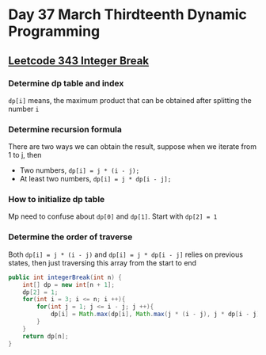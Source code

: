 # Day 37 March Thirdteenth Dynamic Programming

## [Leetcode 343 Integer Break](https://leetcode.com/problems/integer-break/description/)

### Determine dp table and index

`dp[i]` means, the maximum product that can be obtained after splitting the number `i`

### Determine recursion formula

There are two ways we can obtain the result, suppose when we iterate from 1 to j, then

* Two numbers, `dp[i] = j * (i - j);`
* At least two numbers, `dp[i] = j * dp[i - j];`

### How to initialize dp table

Mp need to confuse about `dp[0]` and `dp[1]`. Start with `dp[2] = 1`

### Determine the order of traverse

Both `dp[i] = j * (i - j)` and `dp[i] = j * dp[i - j]` relies on previous states, then just traversing this array from the start to end

```java
public int integerBreak(int n) {
    int[] dp = new int[n + 1];
    dp[2] = 1;
    for(int i = 3; i <= n; i ++){
        for(int j = 1; j <= i - j; j ++){
            dp[i] = Math.max(dp[i], Math.max(j * (i - j), j * dp[i - j]));
        }
    }
    return dp[n];
}
```
